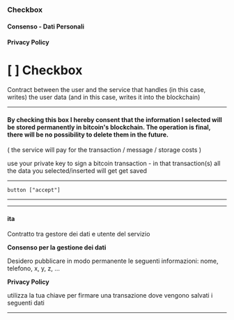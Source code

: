 ### Checkbox 
#### Consenso - Dati Personali
#### Privacy Policy

# [ ] Checkbox 

Contract between the user and the service that handles (in this case, writes) the user data (and in this case, writes it into the blockchain)

---

#### **By checking this box I hereby consent that the information I selected will be stored permanently in bitcoin's blockchain. The operation is final, there will be no possibility to delete them in the future.**


( the service will pay for the transaction / message / storage costs ) 

use your private key to sign a bitcoin transaction - in that transaction(s) all the data you selected/inserted will get get saved

---

    button ["accept"]

---

---

#### ita

Contratto tra gestore dei dati e utente del servizio 

**Consenso per la gestione dei dati**

Desidero pubblicare in modo permanente le seguenti informazioni: nome, telefono, x, y, z, ... 

**Privacy Policy**

utilizza la tua chiave per firmare una transazione dove vengono salvati i seguenti dati


---


